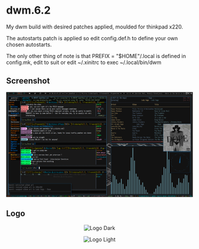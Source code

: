 # dwm.6.2
My dwm build with desired patches applied, moulded for thinkpad x220.

The autostarts patch is applied so edit config.def.h to define your own chosen autostarts.

The only other thing of note is that PREFIX = "$HOME"/.local is defined in config.mk, edit to suit or edit ~/.xinitrc to exec ~/.local/bin/dwm
  
Screenshot
----------------------------
![Screenshot](/screenshot.png)

Logo
-----------------------------

<div align="center">

![Logo Dark](https://i.imgur.com/hmBvp1f.jpg#gh-dark-mode-only)

</div>

<div align="center">

![Logo Light](https://i.imgur.com/Agc2IPj.png#gh-light-mode-only)

</div>
